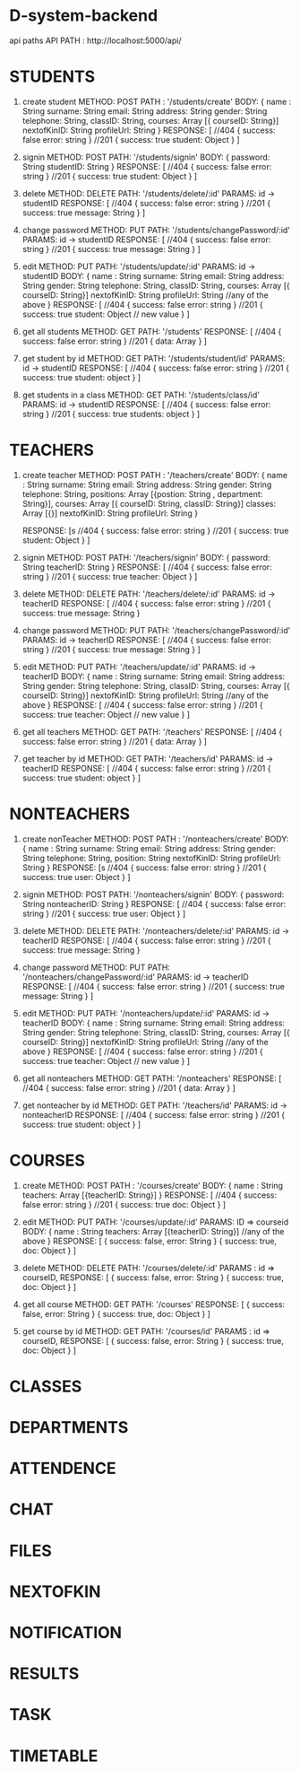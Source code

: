 # D-system-backend

api paths
API PATH : http://localhost:5000/api/

# STUDENTS

1.  create student
    METHOD: POST
    PATH : '/students/create'
    BODY: {
    name : String
    surname: String
    email: String
    address: String
    gender: String
    telephone: String,
    classID: String,
    courses: Array [{ courseID: String}]
    nextofKinID: String
    profileUrl: String
    }
    RESPONSE: [
    //404
    {
    success: false
    error: string
    }
    //201
    {
    success: true
    student: Object
    }
    ]

2.  signin
    METHOD: POST
    PATH: '/students/signin'
    BODY: {
    password: String
    studentID: String
    }
    RESPONSE: [
    //404
    {
    success: false
    error: string
    }
    //201
    {
    success: true
    student: Object
    }
    ]

3.  delete
    METHOD: DELETE
    PATH: '/students/delete/:id'
    PARAMS: id -> studentID
    RESPONSE: [
    //404
    {
    success: false
    error: string
    }
    //201
    {
    success: true
    message: String
    }
    ]

4.  change password
    METHOD: PUT
    PATH: '/students/changePassword/:id'
    PARAMS: id -> studentID
    RESPONSE: [
    //404
    {
    success: false
    error: string
    }
    //201
    {
    success: true
    message: String
    }
    ]

5.  edit
    METHOD: PUT
    PATH: '/students/update/:id'
    PARAMS: id -> studentID
    BODY: {
    name : String
    surname: String
    email: String
    address: String
    gender: String
    telephone: String,
    classID: String,
    courses: Array [{ courseID: String}]
    nextofKinID: String
    profileUrl: String
    //any of the above
    }
    RESPONSE: [
    //404
    {
    success: false
    error: string
    }
    //201
    {
    success: true
    student: Object // new value
    }
    ]

6.  get all students
    METHOD: GET
    PATH: '/students'
    RESPONSE: [
    //404
    {
    success: false
    error: string
    }
    //201
    {
    data: Array
    }
    ]

7.  get student by id
    METHOD: GET
    PATH: '/students/student/id'
    PARAMS: id -> studentID
    RESPONSE: [
    //404
    {
    success: false
    error: string
    }
    //201
    {
    success: true
    student: object
    }
    ]

8.  get students in a class
    METHOD: GET
    PATH: '/students/class/id'
    PARAMS: id -> studentID
    RESPONSE: [
    //404
    {
    success: false
    error: string
    }
    //201
    {
    success: true
    students: object
    }
    ]

# TEACHERS

1.  create teacher
    METHOD: POST
    PATH : '/teachers/create'
    BODY: {
    name : String
    surname: String
    email: String
    address: String
    gender: String
    telephone: String,
    positions: Array [{postion: String , department: String}],
    courses: Array [{ courseID: String, classID: String}]
    classes: Array [{}]
    nextofKinID: String
    profileUrl: String
    }

    RESPONSE: [s
    //404
    {
    success: false
    error: string
    }
    //201
    {
    success: true
    student: Object
    }
    ]

2.  signin
    METHOD: POST
    PATH: '/teachers/signin'
    BODY: {
    password: String
    teacherID: String
    }
    RESPONSE: [
    //404
    {
    success: false
    error: string
    }
    //201
    {
    success: true
    teacher: Object
    }
    ]

3.  delete
    METHOD: DELETE
    PATH: '/teachers/delete/:id'
    PARAMS: id -> teacherID
    RESPONSE: [
    //404
    {
    success: false
    error: string
    }
    //201
    {
    success: true
    message: String
    }

4.  change password
    METHOD: PUT
    PATH: '/teachers/changePassword/:id'
    PARAMS: id -> teacherID
    RESPONSE: [
    //404
    {
    success: false
    error: string
    }
    //201
    {
    success: true
    message: String
    }
    ]

5.  edit
    METHOD: PUT
    PATH: '/teachers/update/:id'
    PARAMS: id -> teacherID
    BODY: {
    name : String
    surname: String
    email: String
    address: String
    gender: String
    telephone: String,
    classID: String,
    courses: Array [{ courseID: String}]
    nextofKinID: String
    profileUrl: String
    //any of the above
    }
    RESPONSE: [
    //404
    {
    success: false
    error: string
    }
    //201
    {
    success: true
    teacher: Object // new value
    }
    ]

6.  get all teachers
    METHOD: GET
    PATH: '/teachers'
    RESPONSE: [
    //404
    {
    success: false
    error: string
    }
    //201
    {
    data: Array
    }
    ]

7.  get teacher by id
    METHOD: GET
    PATH: '/teachers/id'
    PARAMS: id -> teacherID
    RESPONSE: [
    //404
    {
    success: false
    error: string
    }
    //201
    {
    success: true
    student: object
    }
    ]

# NONTEACHERS

1.  create nonTeacher
    METHOD: POST
    PATH : '/nonteachers/create'
    BODY: {
    name : String
    surname: String
    email: String
    address: String
    gender: String
    telephone: String,
    position: String
    nextofKinID: String
    profileUrl: String
    }
    RESPONSE: [s
    //404
    {
    success: false
    error: string
    }
    //201
    {
    success: true
    user: Object
    }
    ]

2.  signin
    METHOD: POST
    PATH: '/nonteachers/signin'
    BODY: {
    password: String
    nonteacherID: String
    }
    RESPONSE: [
    //404
    {
    success: false
    error: string
    }
    //201
    {
    success: true
    user: Object
    }
    ]

3.  delete
    METHOD: DELETE
    PATH: '/nonteachers/delete/:id'
    PARAMS: id -> teacherID
    RESPONSE: [
    //404
    {
    success: false
    error: string
    }
    //201
    {
    success: true
    message: String
    }

4.  change password
    METHOD: PUT
    PATH: '/nonteachers/changePassword/:id'
    PARAMS: id -> teacherID
    RESPONSE: [
    //404
    {
    success: false
    error: string
    }
    //201
    {
    success: true
    message: String
    }
    ]

5.  edit
    METHOD: PUT
    PATH: '/nonteachers/update/:id'
    PARAMS: id -> teacherID
    BODY: {
    name : String
    surname: String
    email: String
    address: String
    gender: String
    telephone: String,
    classID: String,
    courses: Array [{ courseID: String}]
    nextofKinID: String
    profileUrl: String
    //any of the above
    }
    RESPONSE: [
    //404
    {
    success: false
    error: string
    }
    //201
    {
    success: true
    teacher: Object // new value
    }
    ]

6.  get all nonteachers
    METHOD: GET
    PATH: '/nonteachers'
    RESPONSE: [
    //404
    {
    success: false
    error: string
    }
    //201
    {
    data: Array
    }
    ]

7.  get nonteacher by id
    METHOD: GET
    PATH: '/teachers/id'
    PARAMS: id -> nonteacherID
    RESPONSE: [
    //404
    {
    success: false
    error: string
    }
    //201
    {
    success: true
    student: object
    }
    ]

# COURSES

1. create
   METHOD: POST
   PATH : '/courses/create'
   BODY: {
   name : String
   teachers: Array [{teacherID: String}]
   }
   RESPONSE: [
   //404
   {
   success: false
   error: string
   }
   //201
   {
   success: true
   doc: Object
   }
   ]

2. edit
   METHOD: PUT
   PATH: '/courses/update/:id'
   PARAMS: ID => courseid
   BODY: {
   name : String
   teachers: Array [{teacherID: String}]
   //any of the above
   }
   RESPONSE: [
   {
   success: false,
   error: String
   }
   {
   success: true,
   doc: Object
   }
   ]

3. delete
   METHOD: DELETE
   PATH: '/courses/delete/:id'
   PARAMS : id => courseID,
   RESPONSE: [
   {
   success: false,
   error: String
   }
   {
   success: true,
   doc: Object
   }
   ]

4. get all course
   METHOD: GET
   PATH: '/courses'
   RESPONSE: [
   {
   success: false,
   error: String
   }
   {
   success: true,
   doc: Object
   }
   ]

5. get course by id
   METHOD: GET
   PATH: '/courses/id'
   PARAMS : id => courseID,
   RESPONSE: [
   {
   success: false,
   error: String
   }
   {
   success: true,
   doc: Object
   }
   ]

# CLASSES

# DEPARTMENTS

# ATTENDENCE

# CHAT

# FILES

# NEXTOFKIN

# NOTIFICATION

# RESULTS

# TASK

# TIMETABLE
